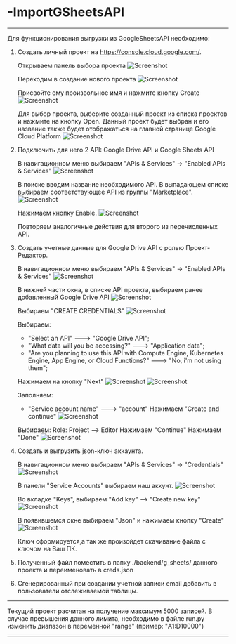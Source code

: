 # -ImportGSheetsAPI

-------------------------------------------------------------------------------------------------------------

Для функционирования выгрузки из GoogleSheetsAPI необходимо:
1. Создать личный проект на https://console.cloud.google.com/.

    Открываем панель выбора проекта
    ![Screenshot](./doc/img/CreateProj.png)

    Переходим в создание нового проекта
    ![Screenshot](./doc/img/CreateProj2.png)

    Присвойте ему произвольное имя и нажмите кнопку Create
    ![Screenshot](./doc/img/CreateProj3.png)

    Для выбор проекта, выберите созданный проект из списка проектов и нажмите на кнопку Open. Данный проект
    будет выбран и его название также будет отображаться на главной странице Google Cloud Platform
    ![Screenshot](./doc/img/CreateProj3.png)
    

2. Подключить для него 2 API: Google Drive API и Google Sheets API

    В навигационном меню выбираем "APIs & Services" -> "Enabled APIs & Services"
    ![Screenshot](./doc/img/AddAPI.png)

    В поиске вводим название необходимого API. В выпадающем списке выбираем соответствующее API из группы "Marketplace".
    ![Screenshot](./doc/img/AddAPI2.png)

    Нажимаем кнопку Enable.
    ![Screenshot](./doc/img/AddAPI3.png)

    Повторяем аналогичные действия для второго из перечисленных API.

3. Создать учетные данные для Google Drive API с ролью Проект-Редактор. 

    В навигационном меню выбираем "APIs & Services" -> "Enabled APIs & Services"
    ![Screenshot](./doc/img/AddAPI.png)

    В нижней части окна, в списке API проекта, выбираем ранее добавленный Google Drive API
    ![Screenshot](./doc/img/CreateCredentials.png)

    Выбираем "CREATE CREDENTIALS"
    ![Screenshot](./doc/img/CreateCredentials2.png)

    Выбираем:
     - "Select an API" ---> "Google Drive API";
     - "What data will you be accessing?" ---> "Application data";
     - "Are you planning to use this API with Compute Engine, Kubernetes Engine, 
     App Engine, or Cloud Functions?" ---> "No, i'm not using them";

     Нажимаем на кнопку "Next"
     ![Screenshot](./doc/img/CreateCredentials3.png)
     ![Screenshot](./doc/img/CreateCredentials4.png)

    Заполняем: 
    - "Service account name" ---> "account"
    Нажимаем "Create and continue"
    ![Screenshot](./doc/img/CreateCredentials5.png)

    Выбираем:
        Role: Project --> Editor
    Нажимаем "Continue"
    Нажимаем "Done"
    ![Screenshot](./doc/img/CreateCredential6.png)


4. Создать и выгрузить json-ключ аккаунта.

    В навигационном меню выбираем "APIs & Services" -> "Credentials"
    ![Screenshot](./doc/img/ImportKey.png)

    В панели "Service Accounts" выбираем наш аккунт.
    ![Screenshot](./doc/img/ImportKey2.png)

    Во вкладке "Keys", выбираем "Add key" --> "Create new key"
    ![Screenshot](./doc/img/ImportKey3.png)

    В появившемся окне выбираем "Json" и нажимаем кнопку "Create"
    ![Screenshot](./doc/img/ImportKey4.png)

    Ключ сформируется,а так же произойдет скачивание файла с ключом на Ваш ПК.

4. Полученный файл поместить в папку ./backend/g_sheets/ данного проекта и переименовать в creds.json
5. Сгенерированный при создании учетной записи email добавить в пользователи отслеживаемой таблицы.

-------------------------------------------------------------------------------------------------------------

Текущий проект расчитан на получение максимум 5000 записей. В случае превышения данного лимита, необходимо в файле run.py изменить диапазон в переменной "range" (пример: "A1:D10000")

-------------------------------------------------------------------------------------------------------------